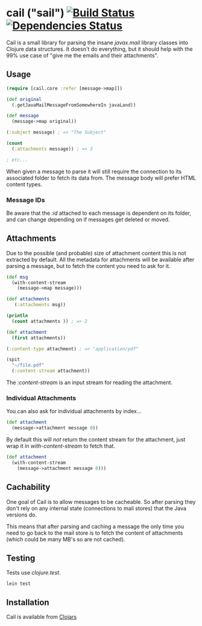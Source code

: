 # cail ("sail") [![Build Status](https://api.travis-ci.org/rodnaph/cail.png)](http://travis-ci.org/rodnaph/cail) [![Dependencies Status](http://clj-deps.herokuapp.com/github/rodnaph/cail/status.png)](http://clj-deps.herokuapp.com/github/rodnaph/cail)

Cail is a small library for parsing the insane _javax.mail_ library
classes into Clojure data structures.  It doesn't do everything, but
it should help with the 99% use case of "give me the emails and their
attachments".

## Usage

```clojure
(require [cail.core :refer [message->map]])

(def original 
  (.getJavaMailMessageFromSomewhereIn javaLand))

(def message 
  (message->map original))

(:subject message) ; => "The Subject"

(count 
  (:attachments message)) ; => 3

; etc...
```

When given a message to parse it will still require the connection
to its associated folder to fetch its data from.  The message body
will prefer HTML content types.

### Message IDs

Be aware that the _:id_ attached to each message is dependent on its
folder, and can change depending on if messages get deleted or moved.

## Attachments

Due to the possible (and probable) size of attachment content this
is not extracted by default.  All the metadata for attachments will
be available after parsing a message, but to fetch the content
you need to ask for it.

```clojure
(def msg 
  (with-content-stream
    (message->map message)))

(def attachments 
   (:attachments msg))

(println 
  (count attachments )) ; => 2

(def attachment 
  (first attachments))

(:content-type attachment) ; => "application/pdf"

(spit 
  "~/file.pdf" 
  (:content-stream attachment))
```

The _:content-stream_ is an input stream for reading the attachment.

### Individual Attachments

You can also ask for individual attachments by index...

```clojure
(def attachment 
  (message->attachment message 0))
```

By default this will *not* return the content stream for the 
attachment, just wrap it in _with-content-stream_ to fetch that.

```clojure
(def attachment
  (with-content-stream
    (message->attachment message 0)))
```

## Cachability

One goal of Cail is to allow messages to be cacheable. So after
parsing they don't rely on any internal state (connections to
mail stores) that the Java versions do.

This means that after parsing and caching a message the only time
you need to go back to the mail store is to fetch the content
of attachments (which could be many MB's so are not cached).

## Testing

Tests use _clojure.test_.

```
lein test
```

## Installation

Cail is available from [Clojars](https://clojars.org/rodnaph/cail)
